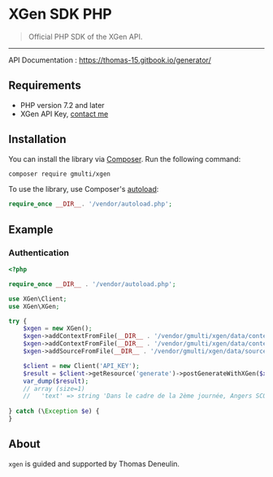 # XGen SDK PHP

> Official PHP SDK of the XGen API.

---

API Documentation : https://thomas-15.gitbook.io/generator/

## Requirements

-   PHP version 7.2 and later
-   XGen API Key, [contact me](https://twitter.com/TDeneulin)

## Installation

You can install the library via [Composer](https://getcomposer.org/). Run the following command:

```bash
composer require gmulti/xgen
```

To use the library, use Composer's [autoload](https://getcomposer.org/doc/01-basic-usage.md#autoloading):

```php
require_once __DIR__. '/vendor/autoload.php';
```

## Example

### Authentication

```php
<?php

require_once __DIR__ . '/vendor/autoload.php';

use XGen\Client;
use XGen\XGen;

try {
    $xgen = new XGen();
    $xgen->addContextFromFile(__DIR__ . '/vendor/gmulti/xgen/data/context-1.json');
    $xgen->addContextFromFile(__DIR__ . '/vendor/gmulti/xgen/data/context-2.json');
    $xgen->addSourceFromFile(__DIR__ . '/vendor/gmulti/xgen/data/source.json');

    $client = new Client('API_KEY');
    $result = $client->getResource('generate')->postGenerateWithXGen($xgen);
    var_dump($result);
    // array (size=1)
    //   'text' => string 'Dans le cadre de la 2ème journée, Angers SCO accueille Olympique Lyonnais' (length=75)
    
} catch (\Exception $e) {
}

```

## About

`xgen` is guided and supported by Thomas Deneulin.